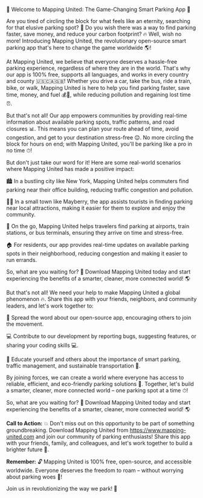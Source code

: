 🚀 Welcome to Mapping United: The Game-Changing Smart Parking App 🚀

Are you tired of circling the block for what feels like an eternity, searching for that elusive parking spot? 🤯 Do you wish there was a way to find parking faster, save money, and reduce your carbon footprint? 🔥 Well, wish no more! Introducing Mapping United, the revolutionary open-source smart parking app that's here to change the game worldwide 🌎!

At Mapping United, we believe that everyone deserves a hassle-free parking experience, regardless of where they are in the world. That's why our app is 100% free, supports all languages, and works in every country and county 🇺🇸🇨🇦🇬🇧! Whether you drive a car, take the bus, ride a train, bike, or walk, Mapping United is here to help you find parking faster, save time, money, and fuel 💰💨, while reducing pollution and regaining lost time ⏰.

But that's not all! Our app empowers communities by providing real-time information about available parking spots, traffic patterns, and road closures 📊. This means you can plan your route ahead of time, avoid congestion, and get to your destination stress-free 😌. No more circling the block for hours on end; with Mapping United, you'll be parking like a pro in no time ⏱!

But don't just take our word for it! Here are some real-world scenarios where Mapping United has made a positive impact:

🏙️ In a bustling city like New York, Mapping United helps commuters find parking near their office building, reducing traffic congestion and pollution.

🏃‍♂️ In a small town like Mayberry, the app assists tourists in finding parking near local attractions, making it easier for them to explore and enjoy the community.

🚂 On the go, Mapping United helps travelers find parking at airports, train stations, or bus terminals, ensuring they arrive on time and stress-free.

🏠 For residents, our app provides real-time updates on available parking spots in their neighborhood, reducing congestion and making it easier to run errands.

So, what are you waiting for? 🤔 Download Mapping United today and start experiencing the benefits of a smarter, cleaner, more connected world! 🌎

But that's not all! We need your help to make Mapping United a global phenomenon 🔥. Share this app with your friends, neighbors, and community leaders, and let's work together to:

📢 Spread the word about our open-source app, encouraging others to join the movement.

💻 Contribute to our development by reporting bugs, suggesting features, or sharing your coding skills 💻.

🏫 Educate yourself and others about the importance of smart parking, traffic management, and sustainable transportation 🚗.

By joining forces, we can create a world where everyone has access to reliable, efficient, and eco-friendly parking solutions 🌈. Together, let's build a smarter, cleaner, more connected world – one parking spot at a time ⏱!

So, what are you waiting for? 🤔 Download Mapping United today and start experiencing the benefits of a smarter, cleaner, more connected world! 🌎

**Call to Action:** 💥 Don't miss out on this opportunity to be part of something groundbreaking. Download Mapping United from https://www.mapping-united.com and join our community of parking enthusiasts! Share this app with your friends, family, and colleagues, and let's work together to build a brighter future 🌟.

**Remember:** 🔓 Mapping United is 100% free, open-source, and accessible worldwide. Everyone deserves the freedom to roam – without worrying about parking woes 💪!

Join us in revolutionizing the way we park! 🚀